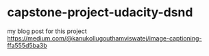 # capstone-project-udacity-dsnd
 my blog post for this project
 https://medium.com/@kanukollugouthamviswatej/image-captioning-ffa555d5ba3b

